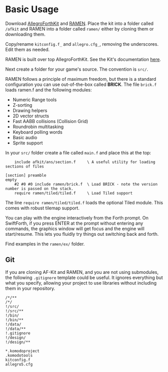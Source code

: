 # Basic Usage

Download [AllegroForthKit](https://github.com/RogerLevy/AllegroForthKit/) and [RAMEN](https://github.com/RogerLevy/ramen/).  Place the kit into a folder called `/afkit` and RAMEN into a folder called `ramen/` either by cloning them or downloading them.

Copy/rename `kitconfig.f_` and `allegro.cfg_`, removing the underscores.  Edit them as needed.

RAMEN is built over top AllegroForthKit.  See the Kit's documentation [here](https://rogerlevy.github.io/AllegroForthKit).

Next create a folder for your game's source.  The convention is `src/`. 

RAMEN follows a principle of maximum freedom, but there is a standard configuration you can use out-of-the-box called **BRICK**.  The file `brick.f` loads ramen.f and the following modules:

- Numeric Range tools
- Z-sorting
- Drawing helpers
- 2D vector structs
- Fast AABB collisions (Collision Grid)
- Roundrobin multitasking
- Keyboard polling words
- Basic audio
- Sprite support

In your `src/` folder create a file called `main.f` and place this at the top:

```
    include afkit/ans/section.f     \ A useful utility for loading sections of files

[section] preamble
empty
    #2 #0 #0 include ramen/brick.f  \ Load BRICK - note the version number is passed on the stack.
    require ramen/tiled/tiled.f     \ Load Tiled support
```

The line `require ramen/tiled/tiled.f` loads the optional Tiled module.  This comes with robust tilemap support.

You can play with the engine interactively from the Forth prompt.  On SwiftForth, if you press ENTER at the prompt without entering any commands, the graphics window will get focus and the engine will start/resume.  This lets you fluidly try things out switching back and forth.

Find examples in the `ramen/ex/` folder.  


## Git

If you are cloning AF-Kit and RAMEN, and you are not using submodules, the following `.gitignore` template could be useful.  It ignores everything but what you specify, allowing your project to use libraries without including them in your repository.  

```
/*/**
/*/
!/src/
!/src/**
!/bin/
!/bin/**
!/data/
!/data/**
!.gitignore
!/design/
!/design/**

*.komodoproject
.komodotools
kitconfig.f
allegro5.cfg
```

